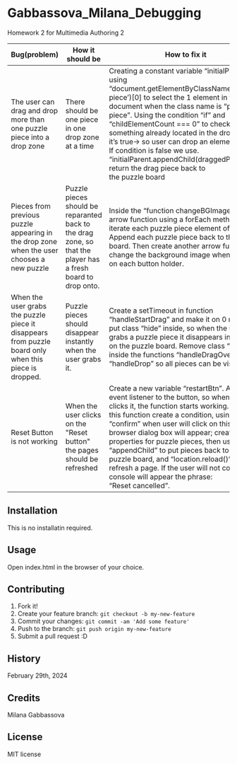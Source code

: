 # Gabbassova_Milana_Debugging
Homework 2 for Multimedia Authoring 2

| Bug(problem)  | How it should be | How to fix it |
| ------------- | ------------- |------------- |
| The user can drag and drop more than one puzzle piece into a drop zone  | There should be one piece in one drop zone at a time  | Creating a constant variable “initialParent”, using “document.getElementByClassName(‘puzzle-piece’)[0] to select the 1 element in the document when the class name is “puzzle-piece”. Using the condition “if” and “childElementCount === 0” to check if it something already located in the drop zone, if it’s true-> so user can drop an element inside. If condition is false we use.  “initialParent.appendChild(draggedPiece)” to return the drag piece back to the puzzle board  |
| Pieces from previous puzzle appearing in the drop zone when the user chooses a new puzzle  | Puzzle pieces should be reparanted back to the drag zone, so that the player has a fresh board to drop onto.  | Inside the “function changeBGImage” add an arrow function using a forEach method to iterate each puzzle piece element of an array. Append each puzzle piece back to the puzzle board. Then create another arrow function to change the background image when clicking on each button holder.  |
| When the user grabs the puzzle piece it disappears from puzzle board only when this piece is dropped.  | Puzzle pieces should disappear instantly when the user grabs it.  | Create a setTimeout in function “handleStartDrag” and make it on 0 ms and put class “hide” inside, so when the user grabs a puzzle piece it disappears instantly on the puzzle board. Remove class “hide” inside the functions “handleDragOver” and “handleDrop” so all pieces can be visible.  |
|Reset Button is not working| When the user clicks on the "Reset button" the pages should be refreshed | Create a new variable “restartBtn”. Attach event listener to the button, so when user clicks it, the function starts working. Inside this function create a condition, using “confirm” when user will click on this button, a browser dialog box will appear; create style properties for puzzle pieces, then use “appendChild” to put pieces back to the puzzle board, and “location.reload()” to refresh a page. If the user will not confirm it in console will appear the phrase: “Reset cancelled”. |

## Installation
This is no installatin required.

## Usage
Open index.html in the browser of your choice.

## Contributing
1. Fork it!
2. Create your feature branch: `git checkout -b my-new-feature`
3. Commit your changes: `git commit -am 'Add some feature'`
4. Push to the branch: `git push origin my-new-feature`
5. Submit a pull request :D

## History
February 29th, 2024

## Credits
Milana Gabbassova

## License
MIT license